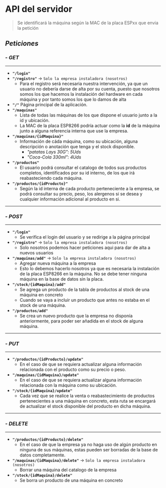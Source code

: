 # API del servidor

> Se identificará la máquina según la MAC de la placa ESPxx que envia la petición

## ***Peticiones***

### - _GET_
---
* **`"/login"`**
* **`"/registro"`** -> `Solo la empresa instaladora (nosotros)`
    * Para el registro será necesaria nuestra intervención, ya que un usuario no debería darse de alta por su cuenta, puesto que nosotros somos los que hacemos la instalación del hardware en cada máquina y por tanto somos los que lo damos de alta
* **`"/"`** Página principal de la aplicación. 
* **`"/maquinas"`**
    * Lista de todas las máquinas de los que dispone el usuario junto a la id y ubicación.
    * La MAC de la placa ESP8266 podría actuar como la **id** de la máquina junto a alguna referencia interna que use la empresa.
* **`"/maquinas/{idMaquina}"`**
    * Información de cáda máquina, como su ubicación, alguna descripción o anotación que tenga y el stock disponible.
        * _"patatas Lays 30G": 5Uds_
        * _"Coca-Cola 330ml": 4Uds_
* **`"/productos"`**
    * El usuario podrá consultar el catalogo de todos sus productos completos, identificados por su id interno, de los que irá reabasteciendo cada máquina.
* **`"/productos/{idProducto}"`**
    * Según la id interna de cada producto perteneciente a la empresa, se podrá consultar su precio, peso, los alergenos si se desea y cualquier información adicional al producto en si.

---

### - _POST_
---
* **`"/login"`**
    * Se verifica el login del usuario y se redirige a la página principal
* **`"/registro"`** -> `Solo la empresa instaladora (nosotros)`
    * Solo nosotros podemos hacer peticiones aqui para dar de alta a nuevos usuarios
* **`"/maquinas/add"`** -> `Solo la empresa instaladora (nosotros)`
    * Agregar nueva máquina a la empresa
    * Esto lo debemos hacerlo nosotros ya que es necesaria la instalación de la placa ESP8266 en la máquina. No se debe tener ninguna máquina en la base de datos sin la placa.
* **`"/stock/{idMaquina}/add"`**
    * Se agrega un producto de la tabla de productos al stock de una máquina en concreto
    * Cuando se vaya a incluir un producto que antes no estaba en el stock de una máquina.
* **`"/productos/add"`**
    * Se crea un nuevo producto que la empresa no disponía anteriormente, para poder ser añadida en el stock de alguna máquina.
---

### - _PUT_
---
* **`"/productos/{idProducto}/update"`**
    * En el caso de que se requiera actualizar alguna información relacionada con el producto como su precio o peso.
* **`"/maquinas/{idMaquina}/update"`**
    * En el caso de que se requiera actualizar alguna información relacionada con la máquina como su ubicación.
* **`"/stock/{idMaquina}/update"`**
    * Cada vez que se realice la venta o reabastecimiento de productos pertenecientes a una máquina en concreto, esta ruta se encargará de actualizar el stock disponible del producto en dicha máquina.
---

### - _DELETE_
---
* **`"/productos/{idProducto}/delete"`**
    * En el caso de que la empresa ya no haga uso de algún producto en nínguna de sus máquinas, estas pueden ser borradas de la base de datos completamente.
* **`"/maquinas/{idMaquina}/delete"`** -> `Solo la empresa instaladora (nosotros)`
    * Borrar una máquina del catalogo de la empresa
* **`"/stock/{idMaquina}/delete"`**
    * Se borra un producto de una máquina en concreto